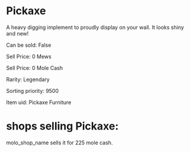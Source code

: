 # Pickaxe

A heavy digging implement to proudly display on your wall. It looks shiny and new!

Can be sold: False

Sell Price: 0 Mews

Sell Price: 0 Mole Cash

Rarity: Legendary

Sorting priority: 9500

Item uid: Pickaxe Furniture

# shops selling Pickaxe:

molo_shop_name sells it for 225 mole cash.